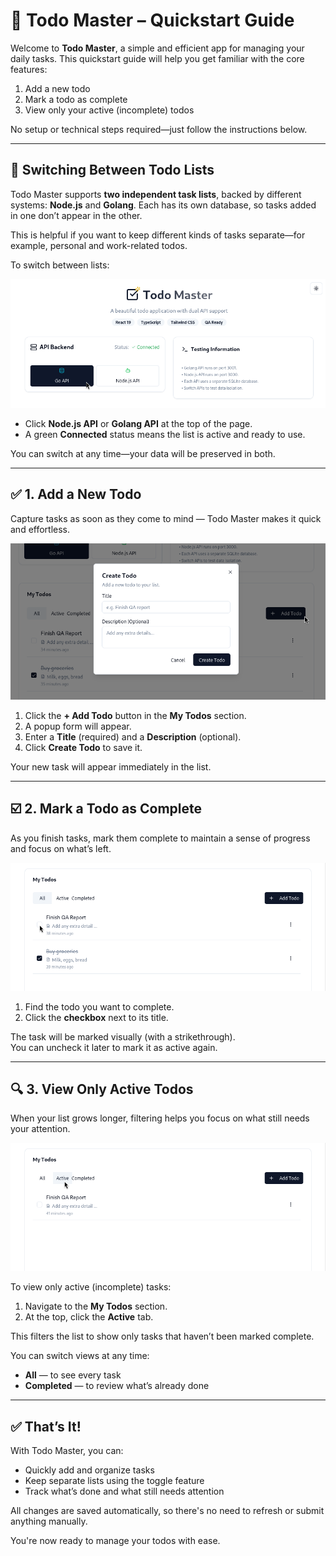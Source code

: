 # 📝 Todo Master – Quickstart Guide

Welcome to **Todo Master**, a simple and efficient app for managing your daily tasks. This quickstart guide will help you get familiar with the core features:

1. Add a new todo  
2. Mark a todo as complete  
3. View only your active (incomplete) todos  

No setup or technical steps required—just follow the instructions below.

---

## 🔄 Switching Between Todo Lists

Todo Master supports **two independent task lists**, backed by different systems: **Node.js** and **Golang**. Each has its own database, so tasks added in one don’t appear in the other.

This is helpful if you want to keep different kinds of tasks separate—for example, personal and work-related todos.

To switch between lists:

![](api-toggle.png)

- Click **Node.js API** or **Golang API** at the top of the page.
- A green **Connected** status means the list is active and ready to use.

You can switch at any time—your data will be preserved in both.

---

## ✅ 1. Add a New Todo
Capture tasks as soon as they come to mind — Todo Master makes it quick and effortless.

![](./add-todo.png)

1. Click the **+ Add Todo** button in the **My Todos** section.  
2. A popup form will appear.  
3. Enter a **Title** (required) and a **Description** (optional).  
4. Click **Create Todo** to save it.

Your new task will appear immediately in the list.

---

## ☑️ 2. Mark a Todo as Complete
As you finish tasks, mark them complete to maintain a sense of progress and focus on what’s left.

![](mark-todo.png)

1. Find the todo you want to complete.  
2. Click the **checkbox** next to its title.

The task will be marked visually (with a strikethrough).  
You can uncheck it later to mark it as active again.

---

## 🔍 3. View Only Active Todos


When your list grows longer, filtering helps you focus on what still needs your attention.

![](active-todo.png)

To view only active (incomplete) tasks:

1. Navigate to the **My Todos** section.  
2. At the top, click the **Active** tab.

This filters the list to show only tasks that haven’t been marked complete.

You can switch views at any time:

- **All** — to see every task  
- **Completed** — to review what’s already done

---

## ✅ That’s It!

With Todo Master, you can:

- Quickly add and organize tasks  
- Keep separate lists using the toggle feature  
- Track what’s done and what still needs attention  

All changes are saved automatically, so there's no need to refresh or submit anything manually.

You're now ready to manage your todos with ease.
